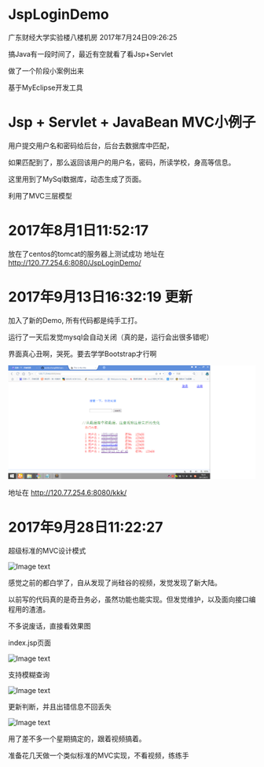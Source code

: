 # JspLoginDemo

广东财经大学实验楼八楼机房  2017年7月24日09:26:25

搞Java有一段时间了，最近有空就看了看Jsp+Servlet

做了一个阶段小案例出来

基于MyEclipse开发工具

# Jsp + Servlet + JavaBean MVC小例子

用户提交用户名和密码给后台，后台去数据库中匹配，

如果匹配到了，那么返回该用户的用户名，密码，所读学校，身高等信息。

这里用到了MySql数据库，动态生成了页面。

利用了MVC三层模型

# 2017年8月1日11:52:17
放在了centos的tomcat的服务器上测试成功
地址在 http://120.77.254.6:8080/JspLoginDemo/

# 2017年9月13日16:32:19 更新

加入了新的Demo, 所有代码都是纯手工打。

运行了一天后发觉mysql会自动关闭（真的是，运行会出很多错呢）

界面真心丑啊，哭死。要去学学Bootstrap才行啊

![Image text](https://github.com/wenbochang888/JspLoginDemo/blob/master/kkk.png)

地址在 http://120.77.254.6:8080/kkk/

# 2017年9月28日11:22:27

超级标准的MVC设计模式

![Image text](https://github.com/wenbochang888/MVC/blob/master/img/MVC.png)

感觉之前的都白学了，自从发现了尚硅谷的视频，发觉发现了新大陆。

以前写的代码真的是奇丑务必，虽然功能也能实现。但发觉维护，以及面向接口编程用的渣渣。

不多说废话，直接看效果图

index.jsp页面

![Image text](https://github.com/wenbochang888/MVC/blob/master/img/index.png)

支持模糊查询

![Image text](https://github.com/wenbochang888/MVC/blob/master/img/query.png)

更新判断，并且出错信息不回丢失

![Image text](https://github.com/wenbochang888/MVC/blob/master/img/update.png)

用了差不多一个星期搞定的，跟着视频搞着。

准备花几天做一个类似标准的MVC实现，不看视频，练练手